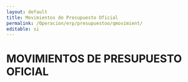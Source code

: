 ```yaml
---
layout: default
title: Movimientos de Presupuesto Oficial
permalink: /Operacion/erp/presupuestoo/qmovimient/
editable: si
---
```


# MOVIMIENTOS DE PRESUPUESTO OFICIAL

